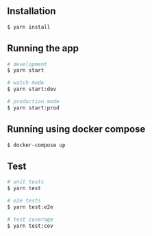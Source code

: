 ## Installation

```bash
$ yarn install
```

## Running the app

```bash
# development
$ yarn start

# watch mode
$ yarn start:dev

# production mode
$ yarn start:prod
```

## Running using docker compose
```bash
$ docker-compose up
```
## Test

```bash
# unit tests
$ yarn test

# e2e tests
$ yarn test:e2e

# test coverage
$ yarn test:cov
```
